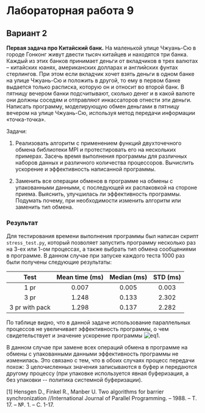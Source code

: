 # Лабораторная работа 9

## Вариант 2

**Первая задача про Китайский банк.** На маленькой улице Чжуань-Сю в городе Гонконг живут двести тысяч китайцев и находятся три банка.
Каждый из этих банков принимает деньги от вкладчиков в трех валютах –
китайских юанях, американских долларах и английских фунтах стерлингов.
При этом если вкладчик хочет взять деньги в одном банке на улице Чжуань-Сю
и положить в другой, то ему в первом банке выдается только расписка,
которую он и относит во второй банк. В пятницу вечером банки подсчитывают,
сколько денег и в какой валюте они должны соседям и отправляют инкассаторов
отнести эти деньги. Написать программу, моделирующую обмен деньгами в пятницу
вечером на улице Чжуань-Сю, используя метод передачи информации «точка-точка».

Задачи:

1. Реализовать алгоритм с применением функций двухточечного обмена библиотеки
   MPI и протестировать его на нескольких примерах. Засечь время выполнения
   программы для различных наборов данных и различного количества процессоров.
   Вычислить ускорение и эффективность написанной программы.

2. Заменить все операции обменов в программе на обмены с упакованными данными,
   с последующей их распаковкой на стороне приема. Выяснить, улучшилась ли
   эффективность программы. Подумать почему, при необходимости изменить
   алгоритм или заменить тип обмена.

### Результат

Для тестирования времени выполнения программы был написан скрипт `stress_test.py`,
который позволяет запустить программу несколько раз на 3-ех или 1-ом процессах,
а также выбрать тип обмена сообщениями в программе. В данном случае при запуске каждого теста
1000 раз были получены следующие результаты:

|      Test      | Mean time (ms) | Median (ms) | STD (ms) |
| :------------: | :------------: | :---------: | :------: |
|      1 pr      |     0.007      |    0.005    |  0.003   |
|      3 pr      |     1.248      |    0.133    |  2.302   |
| 3 pr with pack |     1.298      |    0.137    |  2.282   |

По таблице видно, что в данной задаче использование параллельных процессов
не увеличивает эффективность программы, о чем свидетельствует и значение
ускорение программы ![eq1](https://latex.codecogs.com/gif.latex?S_3&space;=&space;\dfrac{T_1}{T_3}&space;=&space;\dfrac{7.3635e-06}{0.001664}&space;=&space;0.004425).

В данном случае при замене всех операций обмена в программе на обмены с упакованными данными
эффективность программы не изменилась. Это связано с тем, что в обоих случаях
процесс передачи похож: 3 целочисленных значения записываются в буфер и передаются
другому процессу (при упаковке используется явная буферизация, а без упаковки -- политика
системной буферизации).

[1] Hensgen D., Finkel R., Manber U. Two algorithms for barrier synchronization //International Journal of Parallel Programming. – 1988. – Т. 17. – №. 1. – С. 1-17.
